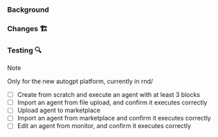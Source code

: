 ### Background

<!-- Clearly explain the need for these changes: -->

### Changes 🏗️

<!-- Concisely describe all of the changes made in this pull request: -->


### Testing 🔍
> [!NOTE] 
Only for the new autogpt platform, currently in rnd/

<!--
Please confirm you have tested our critical paths
-->

- [ ] Create from scratch and execute an agent with at least 3 blocks
- [ ] Import an agent from file upload, and confirm it executes correctly
- [ ] Upload agent to marketplace
- [ ] Import an agent from marketplace and confirm it executes correctly
- [ ] Edit an agent from monitor, and confirm it executes correctly
